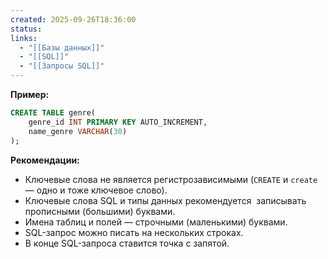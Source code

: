 ```yaml
---
created: 2025-09-26T18:36:00
status:
links:
  - "[[Базы данных]]"
  - "[[SQL]]"
  - "[[Запросы SQL]]"
---
```

**Пример:**

```sql
CREATE TABLE genre(
    genre_id INT PRIMARY KEY AUTO_INCREMENT, 
    name_genre VARCHAR(30)
);
```

**Рекомендации:**

- Ключевые слова не является регистрозависимыми (`CREATE` и `create` — одно и тоже ключевое слово). 
- Ключевые слова SQL и типы данных рекомендуется  записывать прописными (большими) буквами.
- Имена таблиц и полей — строчными (маленькими) буквами.
- SQL-запрос можно писать на нескольких строках.
- В конце SQL-запроса ставится точка с запятой.

	



























